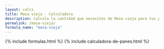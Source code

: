 ```yaml
---
layout: calcs
title: Masa vieja - Calculadora
description: Calcula la cantidad que necesites de Masa vieja para tus preparaciones.
permalink: /masa-vieja/
formula_name: "masa-vieja"
---
```


{% include formulas.html %}
{% include calculadora-de-panes.html %}